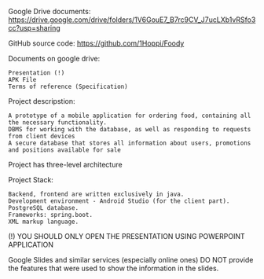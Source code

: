Google Drive documents: https://drive.google.com/drive/folders/1V6GouE7_B7rc9CV_J7ucLXb1vRSfo3cc?usp=sharing

GitHub source code: https://github.com/1Hoppi/Foody

Documents on google drive:

    Presentation (!)
    APK File
    Terms of reference (Specification)

Project descripstion:

    A prototype of a mobile application for ordering food, containing all the necessary functionality.
    DBMS for working with the database, as well as responding to requests from client devices
    A secure database that stores all information about users, promotions and positions available for sale

Project has three-level architecture

Project Stack:

    Backend, frontend are written exclusively in java.
    Development environment - Android Studio (for the client part).
    PostgreSQL database.
    Frameworks: spring.boot.
    XML markup language.

(!) YOU SHOULD ONLY OPEN THE PRESENTATION USING POWERPOINT APPLICATION

Google Slides and similar services (especially online ones) DO NOT provide the features that were used to show the information in the slides.
